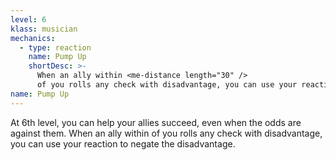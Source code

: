 ```yaml
---
level: 6
klass: musician
mechanics:
  - type: reaction
    name: Pump Up
    shortDesc: >-
      When an ally within <me-distance length="30" />
      of you rolls any check with disadvantage, you can use your reaction to negate the disadvantage.
name: Pump Up
---
```

At 6th level, you can help your allies succeed, even when the odds are against them. When an ally within <me-distance length="30" />
of you rolls any check with disadvantage, you can use your reaction to negate the disadvantage.
